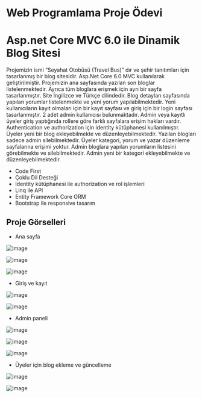 # Web Programlama Proje Ödevi
 # Asp.net Core MVC 6.0 ile Dinamik Blog Sitesi
 
 Projemizin ismi “Seyahat Otobüsü (Travel Bus)” dır ve şehir tanıtımları için tasarlanmış bir blog sitesidir. 
 Asp.Net Core 6.0 MVC kullanılarak geliştirilmiştir. 
 Projemizin ana sayfasında yazılan son bloglar listelenmektedir. 
 Ayrıca tüm bloglara erişmek için ayrı bir sayfa tasarlanmıştır. 
 Site İngilizce ve Türkçe dilindedir.
 Blog detayları sayfasında yapılan yorumlar listelenmekte ve yeni yorum yapılabilmektedir.
 Yeni kullanıcıların kayıt olmaları için bir kayıt sayfası ve giriş için bir login sayfası tasarlanmıştır. 
 2 adet admin kullanıcısı bulunmaktadır. Admin veya kayıtlı üyeler giriş yaptığında rollere göre farklı sayfalara erişim hakları vardır. 
 Authentication ve authorization için identity kütüphanesi kullanılmıştır. 
 Üyeler yeni bir blog ekleyebilmekte ve düzenleyebilmektedir. Yazılan blogları sadece admin silebilmektedir. 
 Üyeler kategori, yorum ve yazar düzenleme sayfalarına erişimi yoktur.
 Admin bloglara yapılan yorumların listesini görebilmekte ve silebilmektedir.
 Admin yeni bir kategori ekleyebilmekte ve düzenleyebilmektedir.
 
 - Code First
 - Çoklu Dil Desteği
 - Identity kütüphanesi ile authorization ve rol işlemleri
 - Linq ile API 
 - Entity Framework Core ORM
 - Bootstrap ile responsive tasarım
 

## Proje Görselleri

- Ana sayfa

![image](https://user-images.githubusercontent.com/82759834/210157778-72c3bb1c-bebf-4f3c-b328-175f314fef0a.png)


![image](https://user-images.githubusercontent.com/82759834/210157785-b9846a00-4e2a-4cf1-8924-bdd745dc2e33.png)


![image](https://user-images.githubusercontent.com/82759834/210157789-ffce16a9-be45-4147-a5f2-dc3c6f2eac32.png)

- Giriş ve kayıt

![image](https://user-images.githubusercontent.com/82759834/210157793-d698be5e-4169-4bd3-ae70-bc7be8e8c681.png)


![image](https://user-images.githubusercontent.com/82759834/210157870-eacfe1f9-1d36-4790-97a6-77da0e6bc918.png)

- Admin paneli

![image](https://user-images.githubusercontent.com/82759834/210157798-8da9e345-5305-480c-905b-deda49f6179a.png)


![image](https://user-images.githubusercontent.com/82759834/210157808-760bb219-14f3-44b9-b4ee-09ac8e62ebb9.png)


![image](https://user-images.githubusercontent.com/82759834/210157819-be21a008-f8fe-40ad-8ccb-e56e1699d705.png)

- Üyeler için blog ekleme ve güncelleme

![image](https://user-images.githubusercontent.com/82759834/210157825-2280ed10-e380-4da6-801c-1c6d71d15ce3.png)


![image](https://user-images.githubusercontent.com/82759834/210157830-6ccc3c2f-e410-494e-b6fb-70dbde3c13dd.png)
